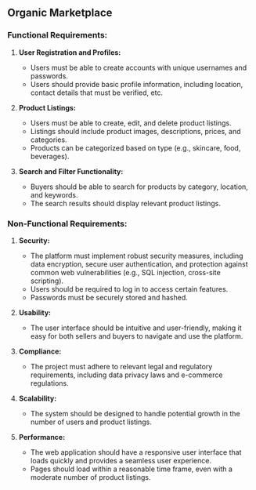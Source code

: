 ## Organic Marketplace

### Functional Requirements:

1. **User Registration and Profiles:**
   - Users must be able to create accounts with unique usernames and passwords.
   - Users should provide basic profile information, including location, contact details that must be verified, etc.

2. **Product Listings:**
   - Users must be able to create, edit, and delete product listings.
   - Listings should include product images, descriptions, prices, and categories.
   - Products can be categorized based on type (e.g., skincare, food, beverages).

3. **Search and Filter Functionality:**
   - Buyers should be able to search for products by category, location, and keywords.
   - The search results should display relevant product listings.
   

### Non-Functional Requirements:

1. **Security:**
   - The platform must implement robust security measures, including data encryption, secure user authentication, and protection against common web vulnerabilities (e.g., SQL injection, cross-site scripting).
   - Users should be required to log in to access certain features.
   - Passwords must be securely stored and hashed.
   
2. **Usability:**
   - The user interface should be intuitive and user-friendly, making it easy for both sellers and buyers to navigate and use the platform.
   
3. **Compliance:**
   - The project must adhere to relevant legal and regulatory requirements, including data privacy laws and e-commerce regulations.
   
4. **Scalability:**
   - The system should be designed to handle potential growth in the number of users and product listings.
   
5. **Performance:**
   - The web application should have a responsive user interface that loads quickly and provides a seamless user experience.
   - Pages should load within a reasonable time frame, even with a moderate number of product listings.
